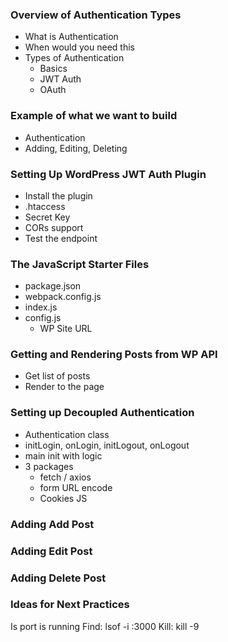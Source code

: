 ### Overview of Authentication Types
- What is Authentication 
- When would you need this 
- Types of Authentication 
    - Basics
    - JWT Auth
    - OAuth

### Example of what we want to build

- Authentication
- Adding, Editing, Deleting

### Setting Up WordPress JWT Auth Plugin
- Install the plugin
- .htaccess
- Secret Key
- CORs support
- Test the endpoint

### The JavaScript Starter Files
- package.json
- webpack.config.js
- index.js            
- config.js
    - WP Site URL

### Getting and Rendering Posts from WP API
- Get list of posts
- Render to the page

### Setting up Decoupled Authentication
- Authentication class 
- initLogin, onLogin, initLogout, onLogout
- main init with logic
- 3 packages 
    - fetch / axios 
    - form URL encode 
    - Cookies JS 

### Adding Add Post

### Adding Edit Post

### Adding Delete Post

### Ideas for Next Practices


Is port is running Find:
lsof -i :3000
Kill:
kill -9 <PID>
